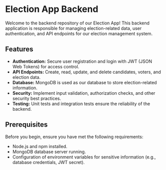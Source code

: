 # Election App Backend

Welcome to the backend repository of our Election App! This backend application is responsible for managing election-related data, user authentication, and API endpoints for our election management system.

## Features

- **Authentication:** Secure user registration and login with JWT (JSON Web Tokens) for access control.
- **API Endpoints:** Create, read, update, and delete candidates, voters, and election data.
- **Database:** MongoDB is used as our database to store election-related information.
- **Security:** Implement input validation, authorization checks, and other security best practices.
- **Testing:** Unit tests and integration tests ensure the reliability of the backend.


## Prerequisites

Before you begin, ensure you have met the following requirements:

- Node.js and npm installed.
- MongoDB database server running.
- Configuration of environment variables for sensitive information (e.g., database credentials, JWT secret).


